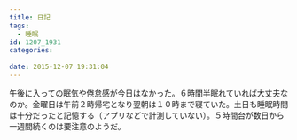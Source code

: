 ```yaml
---
title: 日記
tags:
  - 睡眠
id: 1207_1931
categories:
   
date: 2015-12-07 19:31:04
---
```


午後に入っての眠気や倦怠感が今日はなかった。６時間半眠れていれば大丈夫なのか。金曜日は午前２時帰宅となり翌朝は１０時まで寝ていた。土日も睡眠時間は十分だったと記憶する（アプリなどで計測していない）。５時間台が数日から一週間続くのは要注意のようだ。